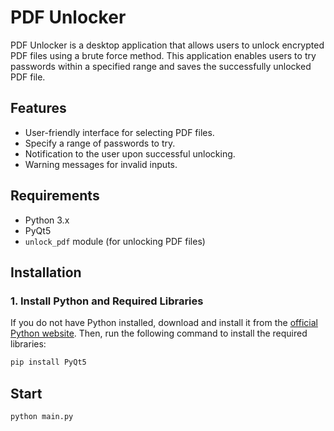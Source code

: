 # PDF Unlocker
PDF Unlocker is a desktop application that allows users to unlock encrypted PDF files using a brute force method. This application enables users to try passwords within a specified range and saves the successfully unlocked PDF file.
## Features
- User-friendly interface for selecting PDF files.
- Specify a range of passwords to try.
- Notification to the user upon successful unlocking.
- Warning messages for invalid inputs.
## Requirements
- Python 3.x
- PyQt5
- `unlock_pdf` module (for unlocking PDF files)
## Installation
### 1. Install Python and Required Libraries
If you do not have Python installed, download and install it from the [official Python website](https://www.python.org/downloads/). Then, run the following command to install the required libraries:
```bash
pip install PyQt5
```

## Start
```bash
python main.py
```
